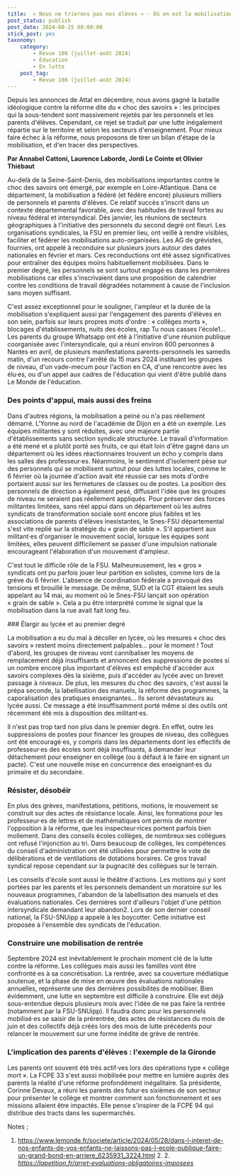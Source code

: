 ```yaml
---
title:  « Nous ne trierons pas nos élèves » - Où en est la mobilisation ?
post_status: publish
post_date: 2024-08-25 08:00:00
stick_post: yes
taxonomy:
    category:
        - Revue 108 (juillet-août 2024)
        - Éducation
        - En lutte
    post_tag:
        - Revue 108 (juillet-août 2024)
---
```




 Depuis les annonces de Attal en décembre, nous avons gagné la bataille idéologique contre la réforme dite du « choc des savoirs » : les principes qui la sous-tendent sont massivement rejetés par les personnels et les parents d'élèves. Cependant, ce rejet se traduit par une lutte inégalement répartie sur le territoire et selon les secteurs d\'enseignement. Pour mieux faire échec à la réforme, nous proposons de tirer un bilan d'étape de la mobilisation, et d'en tracer des perspectives.

 **Par Annabel Cattoni, Laurence Laborde, Jordi Le Cointe et Olivier Thiébaut**

 Au-delà de la Seine-Saint-Denis, des mobilisations importantes contre le choc des savoirs ont émergé, par exemple en Loire-Atlantique. Dans ce département, la mobilisation a fédéré (et fédère encore) plusieurs milliers de personnels et parents d'élèves. Ce relatif succès s'inscrit dans un contexte départemental favorable, avec des habitudes de travail fortes au niveau fédéral et intersyndical. Dès janvier, les réunions de secteurs géographiques à l'initiative des personnels du second degré ont fleuri. Les organisations syndicales, la FSU en premier lieu, ont veillé à rendre visibles, faciliter et fédérer les mobilisations auto-organisées. Les AG de grévistes, fournies, ont appelé à reconduire sur plusieurs jours autour des dates nationales en février et mars. Ces reconductions ont été assez significatives pour entraîner des équipes moins habituellement mobilisées. Dans le premier degré, les personnels se sont surtout engagé·es dans les premières mobilisations car elles s'inscrivaient dans une proposition de calendrier contre les conditions de travail dégradées notamment à cause de l'inclusion sans moyen suffisant.

 C'est assez exceptionnel pour le souligner, l'ampleur et la durée de la mobilisation s'expliquent aussi par l'engagement des parents d'élèves en son sein, parfois sur leurs propres mots d'ordre : « collèges morts », blocages d'établissements, nuits des écoles, rap Tu nous casses l'école1... Les parents du groupe Whatsapp ont été à l'initiative d'une réunion publique coorganisée avec l'intersyndicale, qui a réuni environ 600 personnes à Nantes en avril, de plusieurs manifestations parents-personnels les samedis matin, d'un recours contre l'arrêté du 15 mars 2024 instituant les groupes de niveau, d'un vade-mecum pour l'action en CA, d'une rencontre avec les élu·es, ou d'un appel aux cadres de l'éducation qui vient d'être publié dans Le Monde de l'éducation.

 ### Des points d'appui, mais aussi des freins

 Dans d'autres régions, la mobilisation a peiné ou n'a pas réellement démarré. L'Yonne au nord de l'académie de Dijon en a été un exemple. Les équipes militantes y sont réduites, avec une majeure partie d'établissements sans section syndicale structurée. Le travail d'information a été mené et a plutôt porté ses fruits, ce qui était loin d'être gagné dans un département où les idées réactionnaires trouvent un écho y compris dans les salles des professeur·es. Néanmoins, le sentiment d'isolement pèse sur des personnels qui se mobilisent surtout pour des luttes locales, comme le 6 février où la journée d'action avait été réussie car ses mots d'ordre portaient aussi sur les fermetures de classes ou de postes. La position des personnels de direction a également pesé, diffusant l'idée que les groupes de niveau ne seraient pas réellement appliqués. Pour préserver des forces militantes limitées, sans réel appui dans un département où les autres syndicats de transformation sociale sont encore plus faibles et les associations de parents d'élèves inexistantes, le Snes-FSU départemental s'est vite replié sur la stratégie du « grain de sable ». S'il appartient aux militant·es d'organiser le mouvement social, lorsque les équipes sont limitées, elles peuvent difficilement se passer d'une impulsion nationale encourageant l'élaboration d'un mouvement d'ampleur.

 C'est tout le difficile rôle de la FSU. Malheureusement, les « gros » syndicats ont pu parfois jouer leur partition en solistes, comme lors de la grève du 6 février. L'absence de coordination fédérale a provoqué des tensions et brouillé le message. De même, SUD et la CGT étaient les seuls appelant au 14 mai, au moment où le Snes-FSU lançait son opération « grain de sable ». Cela a pu être interprété comme le signal que la mobilisation dans la rue avait fait long feu.

 ### Élargir au lycée et au premier degré

 La mobilisation a eu du mal à décoller en lycée, où les mesures « choc des savoirs » restent moins directement palpables... pour le moment ! Tout d'abord, les groupes de niveau vont cannibaliser les moyens de remplacement déjà insuffisants et annoncent des suppressions de postes si un nombre encore plus important d'élèves est empêché d'accéder aux savoirs complexes dès la sixième, puis d'accéder au lycée avec un brevet passage à niveaux. De plus, les mesures du choc des savoirs, c'est aussi la prépa seconde, la labellisation des manuels, la réforme des programmes, la caporalisation des pratiques enseignantes... Ils seront dévastateurs au lycée aussi. Ce message a été insuffisamment porté même si des outils ont récemment été mis à disposition des militant·es.

 Il n'est pas trop tard non plus dans le premier degré. En effet, outre les suppressions de postes pour financer les groupes de niveau, des collègues ont été encouragé·es, y compris dans les départements dont les effectifs de professeur·es des écoles sont déjà insuffisants, à demander leur détachement pour enseigner en collège (ou à défaut à le faire en signant un pacte). C'est une nouvelle mise en concurrence des enseignant·es du primaire et du secondaire.

 ### Résister, désobéir

 En plus des grèves, manifestations, pétitions, motions, le mouvement se construit sur des actes de résistance locale. Ainsi, les formations pour les professeur·es de lettres et de mathématiques ont permis de montrer l'opposition à la réforme, que les inspecteur·rices portent parfois bien mollement. Dans des conseils écoles collèges, de nombreux·ses collègues ont refusé l'injonction au tri. Dans beaucoup de collèges, les compétences du conseil d'administration ont été utilisées pour permettre le vote de délibérations et de ventilations de dotations horaires. Ce gros travail syndical repose cependant sur la pugnacité des collègues sur le terrain.

 Les conseils d'école sont aussi le théâtre d'actions. Les motions qui y sont portées par les parents et les personnels demandent un moratoire sur les nouveaux programmes, l'abandon de la labellisation des manuels et des évaluations nationales. Ces dernières sont d'ailleurs l'objet d'une pétition intersyndicale demandant leur abandon2. Lors de son dernier conseil national, la FSU-SNUipp a appelé à les boycotter. Cette initiative est proposée à l'ensemble des syndicats de l'éducation.

 ### Construire une mobilisation de rentrée

 Septembre 2024 est inévitablement le prochain moment clé de la lutte contre la réforme. Les collègues mais aussi les familles vont être confronté·es à sa concrétisation. La rentrée, avec sa couverture médiatique soutenue, et la phase de mise en œuvre des évaluations nationales annuelles, représente une des dernières possibilités de mobiliser. Bien évidemment, une lutte en septembre est difficile à construire. Elle est déjà sous-entendue depuis plusieurs mois avec l'idée de ne pas faire la rentrée (notamment par la FSU-SNUipp). Il faudra donc pour les personnels mobilisé·es se saisir de la prérentrée, des actes de résistances du mois de juin et des collectifs déjà créés lors des mois de lutte précédents pour relancer le mouvement sur une forme inédite de grève de rentrée.

 ### L'implication des parents d'élèves : l'exemple de la Gironde

 Les parents ont souvent été très actif·ves lors des opérations type « collège mort ». La FCPE 33 s'est aussi mobilisée pour mettre en lumière auprès des parents la réalité d'une réforme profondément inégalitaire. Sa présidente, Corinne Devaux, a réuni les parents des futur·es sixièmes de son secteur pour présenter le collège et montrer comment son fonctionnement et ses missions allaient être impactés. Elle pense s'inspirer de la FCPE 94 qui distribue des tracts dans les supermarchés.

 Notes ;

 1.  https://www.lemonde.fr/societe/article/2024/05/28/dans-l-interet-de-nos-enfants-de-vos-enfants-ne-laissons-pas-l-ecole-publique-faire-un-grand-bond-en-arriere_6235931_3224.html 2.  2\. *https://lapetition.fr/arret-evaluations-obligatoires-imposees*
